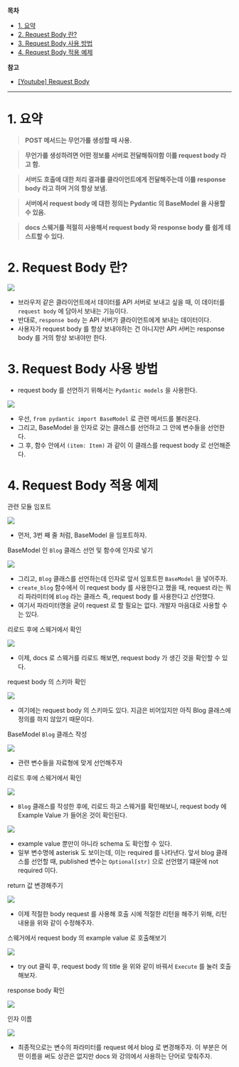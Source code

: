 **목차**

- [1. 요약](#1-요약)
- [2. Request Body 란?](#2-request-body-란)
- [3. Request Body 사용 방법](#3-request-body-사용-방법)
- [4. Request Body 적용 예제](#4-request-body-적용-예제)

**참고**

- [[Youtube] Request Body](https://www.youtube.com/watch?v=7t2alSnE2-I&t=3361s)

---

# 1. 요약

> **POST 메서드는 무언가를 생성할 때 사용.**

> **무언가를 생성하려면 어떤 정보를 서버로 전달해줘야함 이를 request body 라고 함.**

> **서버도 호출에 대한 처리 결과를 클라이언트에게 전달해주는데 이를 response body 라고 하며 거의 항상 보냄.**

> **서버에서 request body 에 대한 정의는 Pydantic 의 BaseModel 을 사용할 수 있음.**

> **docs 스웨거를 적절히 사용해서 request body 와 response body 를 쉽게 테스트할 수 있다.**

# 2. Request Body 란?

![](/.uploads2/2021-09-01-01-59-44.png)

- 브라우저 같은 클라이언트에서 데이터를 API 서버로 보내고 싶을 때, 이 데이터를 `request body` 에 담아서 보내는 기능이다.
- 반대로, `response body` 는 API 서버가 클라이언트에게 보내는 데이터이다.
- 사용자가 request body 를 항상 보내야하는 건 아니지만 API 서버는 response body 를 거의 항상 보내야만 한다.

# 3. Request Body 사용 방법

- request body 를 선언하기 위해서는 `Pydantic models` 을 사용한다.

![](/.uploads2/2021-09-01-02-00-05.png)

- 우선, `from pydantic import BaseModel` 로 관련 메서드를 불러온다.
- 그리고, BaseModel 을 인자로 갖는 클래스를 선언하고 그 안에 변수들을 선언한다.
- 그 후, 함수 안에서 `(item: Item)` 과 같이 이 클래스를 request body 로 선언해준다.

# 4. Request Body 적용 예제

관련 모듈 임포트

![](/.uploads2/2021-09-01-01-58-30.png)

- 먼저, 3번 째 줄 처럼, BaseModel 을 임포트하자.

BaseModel 인 `Blog` 클래스 선언 및 함수에 인자로 넣기

![](/.uploads2/2021-09-01-02-00-22.png)

- 그리고, `Blog` 클래스를 선언하는데 인자로 앞서 임포트한 `BaseModel` 을 넣어주자.
- `create_blog` 함수에서 이 request body 를 사용한다고 했을 때, request 라는 쿼리 파라미터에 `Blog` 라는 클래스 즉, request body 를 사용한다고 선언했다.
- 여기서 파라미터명을 굳이 request 로 할 필요는 없다. 개발자 마음대로 사용할 수는 있다.

리로드 후에 스웨거에서 확인

![](/.uploads2/2021-09-01-02-02-15.png)

- 이제, docs 로 스웨거를 리로드 해보면, request body 가 생긴 것을 확인할 수 있다.

request body 의 스키마 확인

![](/.uploads2/2021-09-01-02-02-59.png)

- 여기에는 request body 의 스키마도 있다. 지금은 비어있지만 아직 Blog 클래스에 정의를 하지 않았기 때문이다.

BaseModel `Blog` 클래스 작성

![](/.uploads2/2021-09-01-02-05-02.png)

- 관련 변수들을 자료형에 맞게 선언해주자

리로드 후에 스웨거에서 확인

![](/.uploads2/2021-09-01-02-07-34.png)

- `Blog` 클래스를 작성한 후에, 리로드 하고 스웨거를 확인해보니, request body 에 Example Value 가 들어온 것이 확인된다.

![](/.uploads2/2021-09-01-02-09-35.png)

- example value 뿐만이 아니라 schema 도 확인할 수 있다.
- 일부 변수명에 asterisk 도 보이는데, 이는 required 를 나타낸다. 앞서 blog 클래스를 선언할 때, published 변수는 `Optional[str]` 으로 선언했기 떄문에 not required 이다.

return 값 변경해주기

![](/.uploads2/2021-09-01-02-12-58.png)

- 이제 적절한 body request 를 사용해 호출 시에 적절한 리턴을 해주기 위해, 리턴 내용을 위와 같이 수정해주자.

스웨거에서 request body 의 example value 로 호출해보기

![](/.uploads2/2021-09-01-02-13-42.png)

- try out 클릭 후, request body 의 title 을 위와 같이 바꿔서 `Execute` 를 눌러 호출해보자.

response body 확인

![](/.uploads2/2021-09-01-02-14-37.png)

인자 이름

![](/.uploads2/2021-09-01-02-16-21.png)

- 최종적으로는 변수의 파라미터를 request 에서 blog 로 변경해주자. 이 부분은 어떤 이름을 써도 상관은 없지만 docs 와 강의에서 사용하는 단어로 맞춰주자.